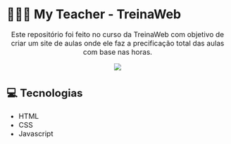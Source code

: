 # 🧑🏽‍🏫 My Teacher - TreinaWeb

<font size="3"><p align="center">Este repositório foi feito no curso da TreinaWeb com objetivo de criar um site de aulas onde ele faz a precificação total das aulas com base nas horas.</p>

<p align="center">
    <img src='./readme/my-teacher.png'>
</p>

## 💻 Tecnologias
 - HTML
 - CSS
 - Javascript
